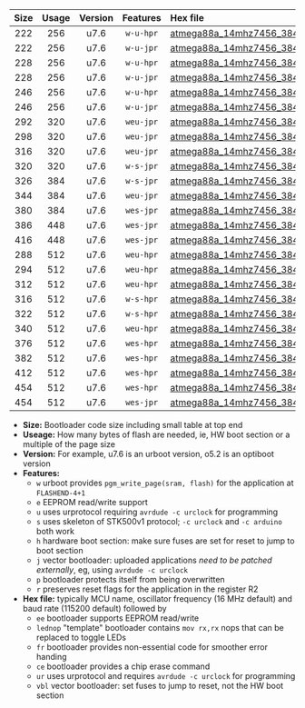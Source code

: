 |Size|Usage|Version|Features|Hex file|
|:-:|:-:|:-:|:-:|:--|
|222|256|u7.6|`w-u-hpr`|[atmega88a_14mhz7456_38400bps_ur.hex](https://raw.githubusercontent.com/stefanrueger/urboot/main/atmega88a_14mhz7456_38400bps_ur.hex)|
|222|256|u7.6|`w-u-jpr`|[atmega88a_14mhz7456_38400bps_ur_vbl.hex](https://raw.githubusercontent.com/stefanrueger/urboot/main/atmega88a_14mhz7456_38400bps_ur_vbl.hex)|
|228|256|u7.6|`w-u-hpr`|[atmega88a_14mhz7456_38400bps_lednop_ur.hex](https://raw.githubusercontent.com/stefanrueger/urboot/main/atmega88a_14mhz7456_38400bps_lednop_ur.hex)|
|228|256|u7.6|`w-u-jpr`|[atmega88a_14mhz7456_38400bps_lednop_ur_vbl.hex](https://raw.githubusercontent.com/stefanrueger/urboot/main/atmega88a_14mhz7456_38400bps_lednop_ur_vbl.hex)|
|246|256|u7.6|`w-u-hpr`|[atmega88a_14mhz7456_38400bps_lednop_fr_ur.hex](https://raw.githubusercontent.com/stefanrueger/urboot/main/atmega88a_14mhz7456_38400bps_lednop_fr_ur.hex)|
|246|256|u7.6|`w-u-jpr`|[atmega88a_14mhz7456_38400bps_lednop_fr_ur_vbl.hex](https://raw.githubusercontent.com/stefanrueger/urboot/main/atmega88a_14mhz7456_38400bps_lednop_fr_ur_vbl.hex)|
|292|320|u7.6|`weu-jpr`|[atmega88a_14mhz7456_38400bps_ee_ur_vbl.hex](https://raw.githubusercontent.com/stefanrueger/urboot/main/atmega88a_14mhz7456_38400bps_ee_ur_vbl.hex)|
|298|320|u7.6|`weu-jpr`|[atmega88a_14mhz7456_38400bps_ee_lednop_ur_vbl.hex](https://raw.githubusercontent.com/stefanrueger/urboot/main/atmega88a_14mhz7456_38400bps_ee_lednop_ur_vbl.hex)|
|316|320|u7.6|`weu-jpr`|[atmega88a_14mhz7456_38400bps_ee_lednop_fr_ur_vbl.hex](https://raw.githubusercontent.com/stefanrueger/urboot/main/atmega88a_14mhz7456_38400bps_ee_lednop_fr_ur_vbl.hex)|
|320|320|u7.6|`w-s-jpr`|[atmega88a_14mhz7456_38400bps_vbl.hex](https://raw.githubusercontent.com/stefanrueger/urboot/main/atmega88a_14mhz7456_38400bps_vbl.hex)|
|326|384|u7.6|`w-s-jpr`|[atmega88a_14mhz7456_38400bps_lednop_vbl.hex](https://raw.githubusercontent.com/stefanrueger/urboot/main/atmega88a_14mhz7456_38400bps_lednop_vbl.hex)|
|344|384|u7.6|`weu-jpr`|[atmega88a_14mhz7456_38400bps_ee_lednop_fr_ce_ur_vbl.hex](https://raw.githubusercontent.com/stefanrueger/urboot/main/atmega88a_14mhz7456_38400bps_ee_lednop_fr_ce_ur_vbl.hex)|
|380|384|u7.6|`wes-jpr`|[atmega88a_14mhz7456_38400bps_ee_vbl.hex](https://raw.githubusercontent.com/stefanrueger/urboot/main/atmega88a_14mhz7456_38400bps_ee_vbl.hex)|
|386|448|u7.6|`wes-jpr`|[atmega88a_14mhz7456_38400bps_ee_lednop_vbl.hex](https://raw.githubusercontent.com/stefanrueger/urboot/main/atmega88a_14mhz7456_38400bps_ee_lednop_vbl.hex)|
|416|448|u7.6|`wes-jpr`|[atmega88a_14mhz7456_38400bps_ee_lednop_fr_vbl.hex](https://raw.githubusercontent.com/stefanrueger/urboot/main/atmega88a_14mhz7456_38400bps_ee_lednop_fr_vbl.hex)|
|288|512|u7.6|`weu-hpr`|[atmega88a_14mhz7456_38400bps_ee_ur.hex](https://raw.githubusercontent.com/stefanrueger/urboot/main/atmega88a_14mhz7456_38400bps_ee_ur.hex)|
|294|512|u7.6|`weu-hpr`|[atmega88a_14mhz7456_38400bps_ee_lednop_ur.hex](https://raw.githubusercontent.com/stefanrueger/urboot/main/atmega88a_14mhz7456_38400bps_ee_lednop_ur.hex)|
|312|512|u7.6|`weu-hpr`|[atmega88a_14mhz7456_38400bps_ee_lednop_fr_ur.hex](https://raw.githubusercontent.com/stefanrueger/urboot/main/atmega88a_14mhz7456_38400bps_ee_lednop_fr_ur.hex)|
|316|512|u7.6|`w-s-hpr`|[atmega88a_14mhz7456_38400bps.hex](https://raw.githubusercontent.com/stefanrueger/urboot/main/atmega88a_14mhz7456_38400bps.hex)|
|322|512|u7.6|`w-s-hpr`|[atmega88a_14mhz7456_38400bps_lednop.hex](https://raw.githubusercontent.com/stefanrueger/urboot/main/atmega88a_14mhz7456_38400bps_lednop.hex)|
|340|512|u7.6|`weu-hpr`|[atmega88a_14mhz7456_38400bps_ee_lednop_fr_ce_ur.hex](https://raw.githubusercontent.com/stefanrueger/urboot/main/atmega88a_14mhz7456_38400bps_ee_lednop_fr_ce_ur.hex)|
|376|512|u7.6|`wes-hpr`|[atmega88a_14mhz7456_38400bps_ee.hex](https://raw.githubusercontent.com/stefanrueger/urboot/main/atmega88a_14mhz7456_38400bps_ee.hex)|
|382|512|u7.6|`wes-hpr`|[atmega88a_14mhz7456_38400bps_ee_lednop.hex](https://raw.githubusercontent.com/stefanrueger/urboot/main/atmega88a_14mhz7456_38400bps_ee_lednop.hex)|
|412|512|u7.6|`wes-hpr`|[atmega88a_14mhz7456_38400bps_ee_lednop_fr.hex](https://raw.githubusercontent.com/stefanrueger/urboot/main/atmega88a_14mhz7456_38400bps_ee_lednop_fr.hex)|
|454|512|u7.6|`wes-hpr`|[atmega88a_14mhz7456_38400bps_ee_lednop_fr_ce.hex](https://raw.githubusercontent.com/stefanrueger/urboot/main/atmega88a_14mhz7456_38400bps_ee_lednop_fr_ce.hex)|
|454|512|u7.6|`wes-jpr`|[atmega88a_14mhz7456_38400bps_ee_lednop_fr_ce_vbl.hex](https://raw.githubusercontent.com/stefanrueger/urboot/main/atmega88a_14mhz7456_38400bps_ee_lednop_fr_ce_vbl.hex)|

- **Size:** Bootloader code size including small table at top end
- **Useage:** How many bytes of flash are needed, ie, HW boot section or a multiple of the page size
- **Version:** For example, u7.6 is an urboot version, o5.2 is an optiboot version
- **Features:**
  + `w` urboot provides `pgm_write_page(sram, flash)` for the application at `FLASHEND-4+1`
  + `e` EEPROM read/write support
  + `u` uses urprotocol requiring `avrdude -c urclock` for programming
  + `s` uses skeleton of STK500v1 protocol; `-c urclock` and `-c arduino` both work
  + `h` hardware boot section: make sure fuses are set for reset to jump to boot section
  + `j` vector bootloader: uploaded applications *need to be patched externally*, eg, using `avrdude -c urclock`
  + `p` bootloader protects itself from being overwritten
  + `r` preserves reset flags for the application in the register R2
- **Hex file:** typically MCU name, oscillator frequency (16 MHz default) and baud rate (115200 default) followed by
  + `ee` bootloader supports EEPROM read/write
  + `lednop` "template" bootloader contains `mov rx,rx` nops that can be replaced to toggle LEDs
  + `fr` bootloader provides non-essential code for smoother error handing
  + `ce` bootloader provides a chip erase command
  + `ur` uses urprotocol and requires `avrdude -c urclock` for programming
  + `vbl` vector bootloader: set fuses to jump to reset, not the HW boot section
